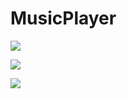 # MusicPlayer
<p align="left">
<img src="https://github.com/MSagGik/MusicPlayer/assets/108148690/dac4d8de-9325-4fe4-9eb7-f5e04503924d"/>
</p>
<p align="left">
<img src="https://github.com/MSagGik/MusicPlayer/assets/108148690/0a435a0c-779a-4dd1-b800-daf59305b457"/>
</p>
<p align="left">
<img src="https://github.com/MSagGik/MusicPlayer/assets/108148690/2fed5d57-044a-43b4-827b-ef1ad74948d4"/>
</p>
